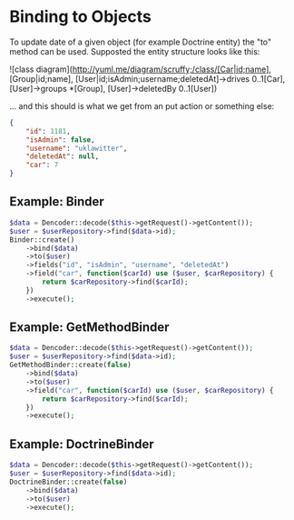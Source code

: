 Binding to Objects
==================

To update date of a given object (for example Doctrine entity) the "to" method can be used.
Supposted the entity structure looks like this:

![class diagram](http://yuml.me/diagram/scruffy;/class/[Car|id;name], [Group|id;name], [User|id;isAdmin;username;deletedAt]->drives 0..1[Car], [User]->groups *[Group], [User]->deletedBy 0..1[User])

... and this should is what we get from an put action or something else:

```json
{
    "id": 1181,
    "isAdmin": false,
    "username": "uklawitter",
    "deletedAt": null,
    "car": 7
}
```

Example: Binder
-------------------

```php
$data = Dencoder::decode($this->getRequest()->getContent());
$user = $userRepository->find($data->id);
Binder::create()
    ->bind($data)
    ->to($user)
    ->fields("id", "isAdmin", "username", "deletedAt")
    ->field("car", function($carId) use ($user, $carRepository) {
        return $carRepository->find($carId);
    })
    ->execute();
```

Example: GetMethodBinder
----------------------------

```php
$data = Dencoder::decode($this->getRequest()->getContent());
$user = $userRepository->find($data->id);
GetMethodBinder::create(false)
    ->bind($data)
    ->to($user)
    ->field("car", function($carId) use ($user, $carRepository) {
        return $carRepository->find($carId);
    })
    ->execute();
```

Example: DoctrineBinder
---------------------------

```php
$data = Dencoder::decode($this->getRequest()->getContent());
$user = $userRepository->find($data->id);
DoctrineBinder::create(false)
    ->bind($data)
    ->to($user)
    ->execute();
```